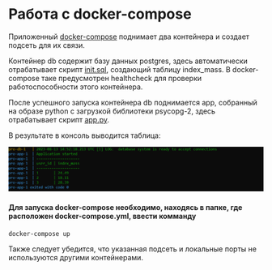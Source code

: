 # Работа с docker-compose

Приложенный [docker-compose](https://github.com/PolarJaba/1-3_Docker/blob/main/PRO/doker-compose.yml) поднимает два контейнера и создает подсеть для их связи.

Контейнер db содержит базу данных postgres, здесь автоматически отрабатывает скрипт [init.sql](https://github.com/PolarJaba/1-3_Docker/blob/main/PRO/db/init.sql), создающий таблицу index_mass. В docker-compose таке предусмотрен healthcheck для проверки работоспособности этого контейнера.

После успешного запуска контейнера db поднимается app, собранный на образе python с загрузкой библиотеки psycopg-2, здесь отрабатывает скрипт [app.py](https://github.com/PolarJaba/1-3_Docker/blob/main/PRO/app/app.py).

В результате в консоль выводится таблица:

![containers_work_done.PNG](https://github.com/PolarJaba/1-3_Docker/blob/main/PRO/containers_work_done.PNG)

#### Для запуска docker-compose необходимо, находясь в папке, где расположен docker-compose.yml, ввести комманду
```
docker-compose up
```
Также следует убедится, что указанная подсеть и локальные порты не используются другими контейнерами.
